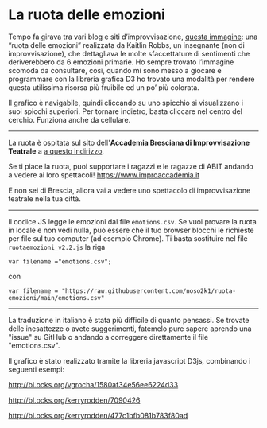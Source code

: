 # La ruota delle emozioni

Tempo fa girava tra vari blog e siti d’improvvisazione, [questa immagine](https://9gag.com/gag/a67wq2q): una “ruota delle emozioni” realizzata da Kaitlin Robbs, un insegnante (non di improvvisazione), che dettagliava le molte sfaccettature di sentimenti che deriverebbero da 6 emozioni primarie. Ho sempre trovato l’immagine scomoda da consultare, così, quando mi sono messo a giocare e programmare con la libreria grafica D3 ho trovato una modalità per rendere questa utilissima risorsa più fruibile ed un po’ più colorata.

Il grafico è navigabile, quindi cliccando su uno spicchio si visualizzano i suoi spicchi superiori. Per tornare indietro, basta cliccare nel centro del cerchio. Funziona anche da cellulare.


----

La ruota è ospitata sul sito dell'**Accademia Bresciana di Improvvisazione Teatrale** a [a questo indirizzo](http://www.improaccademia.it/ruota-delle-emozioni/).

Se ti piace la ruota, puoi supportare i ragazzi e le ragazze di ABIT andando a vedere ai loro spettacoli! https://www.improaccademia.it

E non sei di Brescia, allora vai a vedere uno spettacolo di improvvisazione teatrale nella tua città.

----

Il codice JS legge le emozioni dal file `emotions.csv`. Se vuoi provare la ruota in locale e non vedi nulla, può essere che il tuo browser blocchi le richieste per file sul tuo computer (ad esempio Chrome). Ti basta sostituire nel file `ruotaemozioni_v2.2.js` la riga

`var filename ="emotions.csv";`

con

`var filename = "https://raw.githubusercontent.com/noso2k1/ruota-emozioni/main/emotions.csv"`

---

La traduzione in italiano è stata più difficile di quanto pensassi. Se trovate delle inesattezze o avete suggerimenti, fatemelo pure sapere aprendo una "issue" su GitHub o andando a correggere direttamente il file "emotions.csv".



Il grafico è stato realizzato tramite la libreria javascript D3js, combinando i seguenti esempi:

http://bl.ocks.org/vgrocha/1580af34e56ee6224d33

http://bl.ocks.org/kerryrodden/7090426

http://bl.ocks.org/kerryrodden/477c1bfb081b783f80ad
